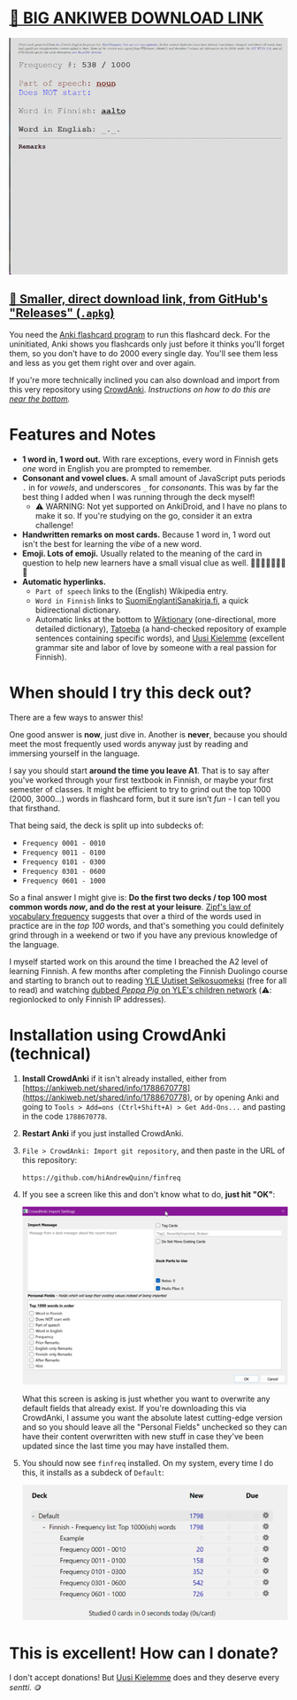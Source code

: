 # [🔗 BIG ANKIWEB DOWNLOAD LINK](https://ankiweb.net/shared/info/1190700519)

![](deck-example.gif)

## [🔗 Smaller, direct download link, from GitHub's "Releases" (`.apkg`)](https://github.com/hiAndrewQuinn/Default__Finnish_-_Frequency_list__Top_1000-ish-_words/releases/download/download/Default__Finnish.-.Frequency.list_.Top.1000.ish.words.apkg)

You need the [Anki flashcard program](https://apps.ankiweb.net/) to run this flashcard deck. For the uninitiated, Anki shows you flashcards only just before it thinks you'll forget them, so you don't have to do 2000 every single day. You'll see them less and less as you get them right over and over again.

If you're more technically inclined you can also download and import from this very repository using [CrowdAnki](https://github.com/Stvad/CrowdAnki). *Instructions on how to do this are [near the bottom](https://github.com/hiAndrewQuinn/finfreq#installation-using-crowdanki-technical=).*

# Features and Notes

- **1 word in, 1 word out.** With rare exceptions, every word in Finnish gets _one_ word in English you are prompted to remember.
- **Consonant and vowel clues.** A small amount of JavaScript puts periods `.` in for _vowels_, and underscores `_` for _consonants_. This was by far the best thing I added when I was running through the deck myself!
  - ⚠️ WARNING: Not yet supported on AnkiDroid, and I have no plans to make it so. If you're studying on the go, consider it an extra challenge!
- **Handwritten remarks on most cards.** Because 1 word in, 1 word out isn't the best for learning the _vibe_ of a new word.
- **Emoji. Lots of emoji.** Usually related to the meaning of the card in question to help new learners have a small visual clue as well. 💝💖💝💖💝💖💝💖
- **Automatic hyperlinks.**
  - `Part of speech` links to the (English) Wikipedia entry.
  - `Word in Finnish` links to [SuomiEnglantiSanakirja.fi](https://www.suomienglantisanakirja.fi/), a quick bidirectional dictionary.
  - Automatic links at the bottom to [Wiktionary](https://en.wiktionary.org/wiki/Wiktionary:Main_Page) (one-directional, more detailed dictionary), [Tatoeba](https://tatoeba.org/en/) (a hand-checked repository of example sentences containing specific words), and [Uusi Kielemme](https://uusikielemme.fi/) (excellent grammar site and labor of love by someone with a real passion for Finnish).

# When should I try this deck out?

There are a few ways to answer this!

One good answer is **now**, just dive in. Another is **never**, because you should meet the most frequently used words anyway just by reading and immersing yourself in the language.

I say you should start **around the time you leave A1**. That is to say after you've worked through your first textbook in Finnish, or maybe your first semester of classes. It might be efficient to try to grind out the top 1000 (2000, 3000...) words in flashcard form, but it sure isn't _fun_ - I can tell you that firsthand.

That being said, the deck is split up into subdecks of:

- `Frequency 0001 - 0010`
- `Frequency 0011 - 0100`
- `Frequency 0101 - 0300`
- `Frequency 0301 - 0600`
- `Frequency 0601 - 1000`

So a final answer I might give is: **Do the first two decks / top 100 most common words _now_, and do the rest at your leisure**. [Zipf's law of vocabulary frequency](https://www.wikiwand.com/en/Zipf%27s_law#/overview) suggests that over a third of the words used in practice are in the _top 100_ words, and that's something you could definitely grind through in a weekend or two if you have any previous knowledge of the language.

I myself started work on this around the time I breached the A2 level of learning Finnish. A few months after completing the Finnish Duolingo course and starting to branch out to reading [YLE Uutiset Selkosuomeksi](https://yle.fi/uutiset/osasto/selkouutiset/) (free for all to read) and watching [dubbed _Peppa Pig_ on YLE's children network](https://areena.yle.fi/lapset/) (⚠️: regionlocked to only Finnish IP addresses).

# Installation using CrowdAnki (technical)

1. **Install CrowdAnki** if it isn't already installed, either from [https://ankiweb.net/shared/info/1788670778](https://ankiweb.net/shared/info/1788670778), or by opening Anki and going to `Tools > Add=ons (Ctrl+Shift+A) > Get Add-Ons...` and pasting in the code `1788670778`.
2. **Restart Anki** if you just installed CrowdAnki.
3. `File > CrowdAnki: Import git repository`, and then paste in the URL of this repository:

   `https://github.com/hiAndrewQuinn/finfreq`

4. If you see a screen like this and don't know what to do, **just hit "OK"**:

   ![](crowdanki-screen.png)

   What this screen is asking is just whether you want to overwrite any default fields that already exist. If you're downloading this via CrowdAnki, I assume you want the absolute latest cutting-edge version and so you should leave all the "Personal Fields" unchecked so they can have their content overwritten with new stuff in case they've been updated since the last time you may have installed them.

5. You should now see `finfreq` installed. On my system, every time I do this, it installs as a subdeck of `Default`:
   
   ![](finfreq-default-subdeck.png)

   

# This is excellent! How can I donate?

I don't accept donations! But [Uusi Kielemme](https://uusikielemme.fi/category/support-me) does and they deserve every _sentti_. 🪙